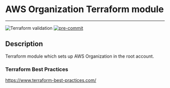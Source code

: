 # AWS Organization Terraform module

---

![Terraform validation](https://github.com/igorjs/***REPOSITORY***/workflows/Terraform%20validation/badge.svg?branch=master)
[![pre-commit](https://img.shields.io/badge/pre--commit-enabled-success?logo=pre-commit&logoColor=white)](https://github.com/pre-commit/pre-commit)

## Description

Terraform module which sets up AWS Organization in the root account.

<!-- BEGINNING OF PRE-COMMIT-TERRAFORM DOCS HOOK -->

<!-- END OF PRE-COMMIT-TERRAFORM DOCS HOOK -->

### Terraform Best Practices

https://www.terraform-best-practices.com/

